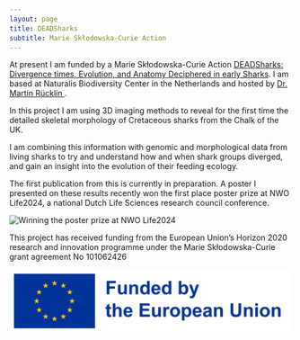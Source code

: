 ```yaml
---
layout: page
title: DEADSharks
subtitle: Marie Skłodowska-Curie Action
---
```


At present I am funded by a Marie Skłodowska-Curie Action [DEADSharks: Divergence times, Evolution, and Anatomy Deciphered in early Sharks](https://cordis.europa.eu/project/id/101062426). I am based at Naturalis Biodiversity Center in the Netherlands and hosted by [Dr. Martin Rücklin ](https://www.naturalis.nl/en/science/researchers/martin-rucklin).

In this project I am using 3D imaging methods to reveal for the first time the detailed skeletal morphology of Cretaceous sharks from the Chalk of the UK.

I am combining this information with genomic and morphological data from living sharks to try and understand how and when shark groups diverged, and gain an insight into the evolution of their feeding ecology.

The first publication from this is currently in preparation. A poster I presented on these results recently won the first place poster prize at NWO Life2024, a national Dutch Life Sciences research council conference.

![Winning the poster prize at NWO Life2024](/assets/img/Poster.jpg)

This project has received funding from the European Union’s Horizon 2020 research and innovation programme under the Marie Skłodowska-Curie grant agreement No 101062426

![EUFunding](/assets/img/EN_FundedbytheEU_RGB_POS.png)
